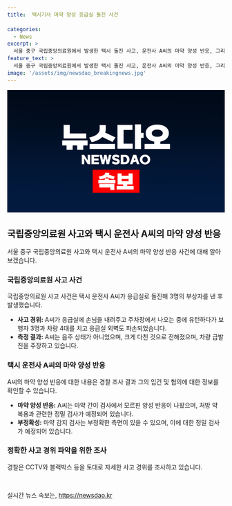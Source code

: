 ```yaml
---
title:  택시기사 마약 양성 응급실 돌진 사건

categories:
  - News
excerpt: >
  서울 중구 국립중앙의료원에서 발생한 택시 돌진 사고, 운전사 A씨의 마약 양성 반응, 그리고 사고 경위에 대한 경찰 조사가 진행 중이다. A씨는 택시를 운전하다가 보행자 3명과 차량 4대를 치는 사고를 일으켰고, 마약 간이 검사에서 모르핀 양성 반응이 나왔다. 하지만 A씨는 처방 약 복용으로 결과가 부정확할 수 있다고 주장하고 있으며, 경찰은 국과수에 정밀 검사를 의뢰할 예정이다. 사건 경위에 대한 자세한 조사가 이어지고 있으며, 블랙박스와 CCTV 자료를 토대로 사고 경위를 조사 중이다.
feature_text: >
  서울 중구 국립중앙의료원에서 발생한 택시 돌진 사고, 운전사 A씨의 마약 양성 반응, 그리고 사고 경위에 대한 경찰 조사가 진행 중이다. A씨는 택시를 운전하다가 보행자 3명과 차량 4대를 치는 사고를 일으켰고, 마약 간이 검사에서 모르핀 양성 반응이 나왔다. 하지만 A씨는 처방 약 복용으로 결과가 부정확할 수 있다고 주장하고 있으며, 경찰은 국과수에 정밀 검사를 의뢰할 예정이다. 사건 경위에 대한 자세한 조사가 이어지고 있으며, 블랙박스와 CCTV 자료를 토대로 사고 경위를 조사 중이다.
image: '/assets/img/newsdao_breakingnews.jpg'
---
```


<p><img src="/assets/img/newsdao_breakingnews.jpg" alt="ranknews 속보" /></p>

<h2 data-ke-size="size26">국립중앙의료원 사고와 택시 운전사 A씨의 마약 양성 반응</h2>

<p data-ke-size="size16">서울 중구 국립중앙의료원 사고와 택시 운전사 A씨의 마약 양성 반응 사건에 대해 알아보겠습니다.</p>

<h3>국립중앙의료원 사고 사건</h3>

<p data-ke-size="size16">국립중앙의료원 사고 사건은 택시 운전사 A씨가 응급실로 돌진해 3명의 부상자를 낸 후 발생했습니다.</p>

<ul>
    <li><b>사고 경위:</b> A씨가 응급실에 손님을 내려주고 주차장에서 나오는 중에 유턴하다가 보행자 3명과 차량 4대를 치고 응급실 외벽도 파손되었습니다.</li>
    <li><b>측정 결과:</b> A씨는 음주 상태가 아니었으며, 크게 다친 것으로 전해졌으며, 차량 급발진을 주장하고 있습니다.</li>
</ul>

<h3>택시 운전사 A씨의 마약 양성 반응</h3>

<p data-ke-size="size16">A씨의 마약 양성 반응에 대한 내용은 경찰 조사 결과 그의 입건 및 혐의에 대한 정보를 확인할 수 있습니다.</p>

<ul>
    <li><b>마약 양성 반응:</b> A씨는 마약 간이 검사에서 모르핀 양성 반응이 나왔으며, 처방 약 복용과 관련한 정밀 검사가 예정되어 있습니다.</li>
    <li><b>부정확성:</b> 마약 감지 검사는 부정확한 측면이 있을 수 있으며, 이에 대한 정밀 검사가 예정되어 있습니다.</li>
</ul>

<h3>정확한 사고 경위 파악을 위한 조사</h3>

<p data-ke-size="size16">경찰은 CCTV와 블랙박스 등을 토대로 자세한 사고 경위를 조사하고 있습니다.</p>

<p data-ke-size="size16">&nbsp;</p>
실시간 뉴스 속보는, <a href="https://newsdao.kr" rel="dofollow">https://newsdao.kr</a>


